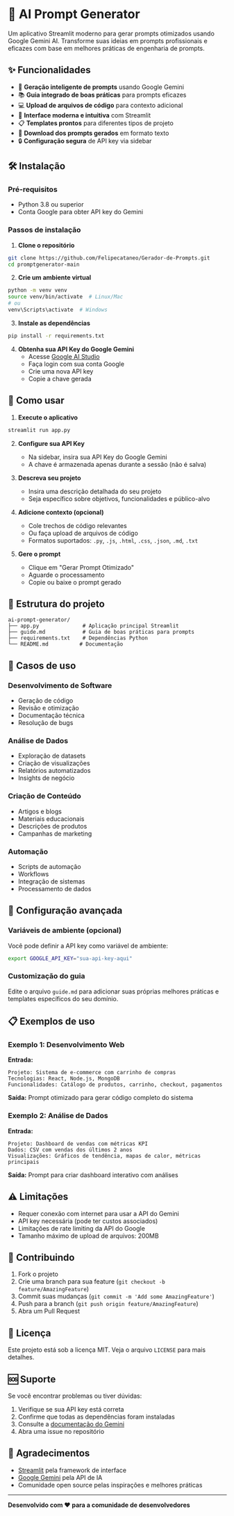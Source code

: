 # 🚀 AI Prompt Generator

Um aplicativo Streamlit moderno para gerar prompts otimizados usando Google Gemini AI. Transforme suas ideias em prompts profissionais e eficazes com base em melhores práticas de engenharia de prompts.

## ✨ Funcionalidades

- 🤖 **Geração inteligente de prompts** usando Google Gemini
- 📚 **Guia integrado de boas práticas** para prompts eficazes
- 💻 **Upload de arquivos de código** para contexto adicional
- 🎨 **Interface moderna e intuitiva** com Streamlit
- 📋 **Templates prontos** para diferentes tipos de projeto
- 💾 **Download dos prompts gerados** em formato texto
- 🔒 **Configuração segura** de API key via sidebar

## 🛠️ Instalação

### Pré-requisitos
- Python 3.8 ou superior
- Conta Google para obter API key do Gemini

### Passos de instalação

1. **Clone o repositório**
```bash
git clone https://github.com/Felipecataneo/Gerador-de-Prompts.git
cd promptgenerator-main
```

2. **Crie um ambiente virtual**
```bash
python -m venv venv
source venv/bin/activate  # Linux/Mac
# ou
venv\Scripts\activate  # Windows
```

3. **Instale as dependências**
```bash
pip install -r requirements.txt
```

4. **Obtenha sua API Key do Google Gemini**
   - Acesse [Google AI Studio](https://makersuite.google.com/app/apikey)
   - Faça login com sua conta Google
   - Crie uma nova API key
   - Copie a chave gerada

## 🚀 Como usar

1. **Execute o aplicativo**
```bash
streamlit run app.py
```

2. **Configure sua API Key**
   - Na sidebar, insira sua API Key do Google Gemini
   - A chave é armazenada apenas durante a sessão (não é salva)

3. **Descreva seu projeto**
   - Insira uma descrição detalhada do seu projeto
   - Seja específico sobre objetivos, funcionalidades e público-alvo

4. **Adicione contexto (opcional)**
   - Cole trechos de código relevantes
   - Ou faça upload de arquivos de código
   - Formatos suportados: `.py`, `.js`, `.html`, `.css`, `.json`, `.md`, `.txt`

5. **Gere o prompt**
   - Clique em "Gerar Prompt Otimizado"
   - Aguarde o processamento
   - Copie ou baixe o prompt gerado

## 📁 Estrutura do projeto

```
ai-prompt-generator/
├── app.py              # Aplicação principal Streamlit
├── guide.md            # Guia de boas práticas para prompts
├── requirements.txt    # Dependências Python
└── README.md          # Documentação
```

## 🎯 Casos de uso

### Desenvolvimento de Software
- Geração de código
- Revisão e otimização
- Documentação técnica
- Resolução de bugs

### Análise de Dados
- Exploração de datasets
- Criação de visualizações
- Relatórios automatizados
- Insights de negócio

### Criação de Conteúdo
- Artigos e blogs
- Materiais educacionais
- Descrições de produtos
- Campanhas de marketing

### Automação
- Scripts de automação
- Workflows
- Integração de sistemas
- Processamento de dados

## 🔧 Configuração avançada

### Variáveis de ambiente (opcional)
Você pode definir a API key como variável de ambiente:

```bash
export GOOGLE_API_KEY="sua-api-key-aqui"
```

### Customização do guia
Edite o arquivo `guide.md` para adicionar suas próprias melhores práticas e templates específicos do seu domínio.

## 📋 Exemplos de uso

### Exemplo 1: Desenvolvimento Web
**Entrada:**
```
Projeto: Sistema de e-commerce com carrinho de compras
Tecnologias: React, Node.js, MongoDB
Funcionalidades: Catálogo de produtos, carrinho, checkout, pagamentos
```

**Saída:** Prompt otimizado para gerar código completo do sistema

### Exemplo 2: Análise de Dados
**Entrada:**
```
Projeto: Dashboard de vendas com métricas KPI
Dados: CSV com vendas dos últimos 2 anos
Visualizações: Gráficos de tendência, mapas de calor, métricas principais
```

**Saída:** Prompt para criar dashboard interativo com análises

## ⚠️ Limitações

- Requer conexão com internet para usar a API do Gemini
- API key necessária (pode ter custos associados)
- Limitações de rate limiting da API do Google
- Tamanho máximo de upload de arquivos: 200MB

## 🤝 Contribuindo

1. Fork o projeto
2. Crie uma branch para sua feature (`git checkout -b feature/AmazingFeature`)
3. Commit suas mudanças (`git commit -m 'Add some AmazingFeature'`)
4. Push para a branch (`git push origin feature/AmazingFeature`)
5. Abra um Pull Request

## 📄 Licença

Este projeto está sob a licença MIT. Veja o arquivo `LICENSE` para mais detalhes.

## 🆘 Suporte

Se você encontrar problemas ou tiver dúvidas:

1. Verifique se sua API key está correta
2. Confirme que todas as dependências foram instaladas
3. Consulte a [documentação do Gemini](https://ai.google.dev/docs)
4. Abra uma issue no repositório

## 🙏 Agradecimentos

- [Streamlit](https://streamlit.io/) pela framework de interface
- [Google Gemini](https://ai.google.dev/) pela API de IA
- Comunidade open source pelas inspirações e melhores práticas

---

**Desenvolvido com ❤️ para a comunidade de desenvolvedores**